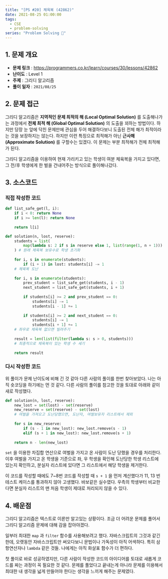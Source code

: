 ```yaml
---
title: "[PS #20] 체육복 (42862)"
date: 2021-08-25 01:00:00
tags:
  - CSE
  - problem-solving
series: "Problem Solving 🤔"
---
```


## 1. 문제 개요

- **문제 링크** : https://programmers.co.kr/learn/courses/30/lessons/42862
- **난이도** : Level 1
- **주제** : 그리디 알고리즘
- **풀이 일자** : `2021/08/25`

## 2. 문제 접근

그리디 알고리즘은 **지역적인 문제 최적의 해 (Local Optimal Solution)** 를 도출해나가는 과정에서 **전체 최적 해 (Global Optimal Solution)** 의 도출을 꾀하는 방법이다. 하지만 당장 눈 앞에 닥친 문제만에 관심을 두어 해결하다보니 도출된 전체 해가 최적이라는 것을 보장하지는 않는다. 하지만 이런 특징으로 최적해가 아닌 **근사해 (Approximate Solution)** 를 구할수는 있겠다. 이 문제는 부분 최적해가 전체 최적해가 된다.

그리디 알고리즘을 이용하여 현재 가리키고 있는 학생이 여분 체육복을 가지고 있다면, 그 전/후 학생에게 한 벌을 건내어주는 방식으로 풀이해나갔다.

## 3. 소스코드

### 직접 작성한 코드

```python
def list_safe_get(l, i):
    if i < 0: return None
    if i >= len(l): return None
    
    return l[i]

def solution(n, lost, reserve):
    students = list(
        map(lambda s: 2 if s in reserve else 1, list(range(1, n + 1)))
    ) # 원래 체육복 보유수로 학생 초기화
    
    for i, s in enumerate(students):
        if (i + 1) in lost: students[i] -= 1
    # 체육복 도난
    
    for i, s in enumerate(students):
        prev_student = list_safe_get(students, i - 1)
        next_student = list_safe_get(students, i + 1)
        
        if students[i] >= 2 and prev_student == 0:
            students[i] -= 1
            students[i - 1] += 1
            
        if students[i] >= 2 and next_student == 0:
            students[i] -= 1
            students[i + 1] += 1
    # 좌우로 체육복 없으면 빌려주기
    
    result = len(list(filter(lambda s: s > 0, students)))
    # 최종적으로 체육복이 있는 학생 수 세기
    
    return result
```

### 다시 작성한 코드

위 풀이가 문제 난이도에 비해 긴 것 같아 다른 사람의 풀이를 한번 찾아보았다. 나는 아직 숏코딩을 하기에는 먼 것 같다. 다른 사람의 풀이를 참고한 것을 토대로 아래와 같이 새로 작성했다.

```python
def solution(n, lost, reserve):
    new_lost = set(lost) - set(reserve)
    new_reserve = set(reserve) - set(lost)
    # 여벌을 가져오고 도난당했으면, 도난자, 여벌보유자 리스트에서 제외
    
    for s in new_reserve:
        if (s - 1 in new_lost): new_lost.remove(s - 1)
        elif (s + 1 in new_lost): new_lost.remove(s + 1)
            
    return n - len(new_lost)
```

`set` 을 이용한 차집합 연산으로 여벌을 가지고 온 사람이 도난 당했을 경우를 처리한다. 이후 여벌을 가지고 온 학생을 기준으로 좌, 우 학생을 확인해 도난당한 학생 리스트에 있는지 확인하고, 분실자 리스트에 있다면 그 리스트에서 해당 학생을 제거한다.

이 코드를 작성할 때에도 7~8번 코드를 작성할 때 `s + 1` 을 먼저 계산했다가 11, 13 번 테스트 케이스를 통과하지 않아 고생했다. 바보같은 실수였다. 우측의 학생부터 비교한다면 분실자 리스트의 맨 처음 학생이 제대로 처리되지 않을 수 있다.

## 4. 배운점

그리디 알고리즘은 텍스트로 이론만 알고있는 상황이다. 조금 더 어려운 문제를 풀어서 그리디 알고리즘 문제에 대해 감을 잡아야겠다.

일부러 최대한 `map` 과 `filter` 함수를 사용해보려고 했다. 자바스크립트의 그것과 같긴한데, 오랫동안 자바스크립트만 써오다보니 문법이나 가독성이 아직 어색하다. 특히 삼항연산자나 `lambda` 같은 것들. 나에게는 아직 화살표 함수가 더 편하다.

첫 풀이로 바로 성공하였지만, 다른 사람이 작성한 코드의 아이디어를 토대로 새롭게 코드를 짜는 과정이 꼭 필요한 것 같다. 문제를 풀었다고 끝내는게 아니라 문제를 이용해서 최대한 내 생각을 넓게 만들어야 한다는 생각을 느끼게 해주는 문제였다.